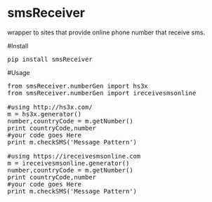 # smsReceiver
wrapper to sites that provide online phone number that receive sms.

#Install
<pre>
pip install smsReceiver
</pre>

#Usage
<pre>
from smsReceiver.numberGen import hs3x
from smsReceiver.numberGen import ireceivesmsonline

#using http://hs3x.com/
m = hs3x.generator()
number,countryCode = m.getNumber()
print countryCode,number
#your code goes Here
print m.checkSMS('Message Pattern')

#using https://ireceivesmsonline.com
m = ireceivesmsonline.generator()
number,countryCode = m.getNumber()
print countryCode,number
#your code goes Here
print m.checkSMS('Message Pattern')
</pre>
